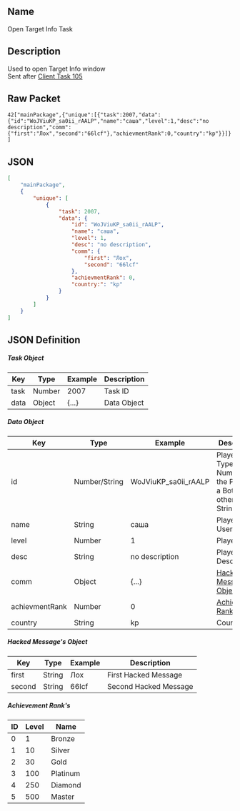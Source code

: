 ## Name

Open Target Info Task

## Description

Used to open Target Info window<br>
Sent after [Client Task 105](/client/playerRequest/tasks/105)


## Raw Packet

`42["mainPackage",{"unique":[{"task":2007,"data":{"id":"WoJViuKP_sa0ii_rAALP","name":"саша","level":1,"desc":"no description","comm":{"first":"Лох","second":"66lcf"},"achievmentRank":0,"country":"kp"}}]}]`

## JSON

``` json
[
    "mainPackage",
    {
        "unique": [
            {
                "task": 2007,
                "data": {
                    "id": "WoJViuKP_sa0ii_rAALP",
                    "name": "саша",
                    "level": 1,
                    "desc": "no description",
                    "comm": {
                        "first": "Лох",
                        "second": "66lcf"
                    },
                    "achievmentRank": 0,
                    "country:": "kp"
                }
            }
        ]
    }
]
```

## JSON Definition

##### Task Object
| Key  | Type   | Example | Description |
|------|--------|---------|-------------|
| task | Number | 2007    | Task ID     |
| data | Object | {...}   | Data Object |

##### Data Object
| Key            | Type          | Example              | Description                                                             |
|----------------|---------------|----------------------|-------------------------------------------------------------------------|
| id             | Number/String | WoJViuKP_sa0ii_rAALP | Player ID<br>Type is a Number if the Player is a Bot otherwise a String |
| name           | String        | саша                 | Player Username                                                         |
| level          | Number        | 1                    | Player Level                                                            |
| desc           | String        | no description       | Player Description                                                      |
| comm           | Object        | {...}                | [Hacked Message's Object](#hacked-messages-object)                      |
| achievmentRank | Number        | 0                    | [Achievement Rank's](#achievement-ranks)                                |
| country        | String        | kp                   | Country                                                                 |

##### Hacked Message's Object
| Key            | Type   | Example        | Description           |
|----------------|--------|----------------|-----------------------|
| first          | String | Лох            | First Hacked Message  |
| second         | String | 66lcf          | Second Hacked Message |

##### Achievement Rank's
| ID | Level | Name     |
|----|-------|----------|
| 0  | 1     | Bronze   |
| 1  | 10    | Silver   |
| 2  | 30    | Gold     |
| 3  | 100   | Platinum |
| 4  | 250   | Diamond  |
| 5  | 500   | Master   |